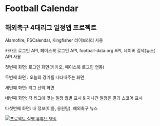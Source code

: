 # Football Calendar
## 해외축구 4대리그 일정앱 프로젝트

Alamofire, FSCalendar, Kingfisher 라이브러리 사용

카카오 로그인 API, 페이스북 로그인 API, football-data.org API, 네이버 검색(뉴스) API 사용

첫번째 화면: 로그인 화면(카카오, 페이스북 로그인 연동)

두번째 화면 : 오늘의 경기를 나타내주는 화면

세번째 화면: 리그 선택 화면

네번째 화면: 각 리그에 맞는 일정 월별 표시 & 지나간 일정은 결과 스코어 표시 

다섯번째 화면: 내 정보(이름, 응원팀), 해외축구 뉴스

[![프로젝트 실행 유튜브 영상](http://img.youtube.com/vi/13Jeq0yr_8A/0.jpg)](https://youtu.be/13Jeq0yr_8A?t=0s)




